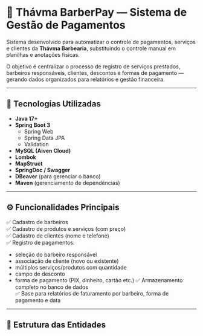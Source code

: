 # 💈 Thávma BarberPay — Sistema de Gestão de Pagamentos

Sistema desenvolvido para automatizar o controle de pagamentos, serviços e clientes da **Thávma Barbearia**, substituindo o controle manual em planilhas e anotações físicas.

O objetivo é centralizar o processo de registro de serviços prestados, barbeiros responsáveis, clientes, descontos e formas de pagamento — gerando dados organizados para relatórios e gestão financeira.

---

## 🧰 Tecnologias Utilizadas

- **Java 17+**
- **Spring Boot 3**
  - Spring Web
  - Spring Data JPA
  - Validation
- **MySQL (Aiven Cloud)**
- **Lombok**
- **MapStruct**
- **SpringDoc / Swagger**
- **DBeaver** (para gerenciar o banco)
- **Maven** (gerenciamento de dependências)

---

## ⚙️ Funcionalidades Principais

✅ Cadastro de barbeiros  
✅ Cadastro de produtos e serviços (com preço)  
✅ Cadastro de clientes (nome e telefone)  
✅ Registro de pagamentos:
  - seleção do barbeiro responsável  
  - associação de cliente (novo ou existente)  
  - múltiplos serviços/produtos com quantidade  
  - campo de desconto  
  - forma de pagamento (PIX, dinheiro, cartão etc.)
✅ Armazenamento completo no banco de dados  
✅ Base para relatórios de faturamento por barbeiro, forma de pagamento e data

---

## 🧱 Estrutura das Entidades

